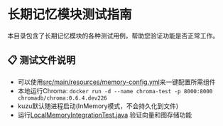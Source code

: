 # 长期记忆模块测试指南

本目录包含了长期记忆模块的各种测试用例，帮助您验证功能是否正常工作。

## 📋 测试文件说明

- 可以使用[src/main/resources/memory-config.yml](../../../main/resources/memory-config.yml)来一键配置所需组件
- 本地运行Chroma: `docker run -d --name chroma-test -p 8000:8000 chromadb/chroma:0.6.4.dev226`
- kuzu默认随进程启动(InMemory模式，不会持久化到文件)
- 运行[LocalMemoryIntegrationTest.java](LocalMemoryIntegrationTest.java) 验证向量和图存储功能